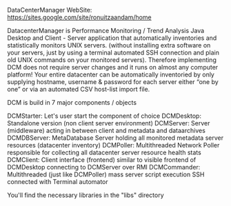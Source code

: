DataCenterManager WebSite: https://sites.google.com/site/ronuitzaandam/home

DatacenterManager is Performance Monitoring / Trend Analysis Java Desktop and Client - Server application that
automatically inventories and statistically monitors UNIX servers. (without installing extra software on your
servers, just by using a terminal automated SSH connection and plain old UNIX commands on your monitored servers).
Therefore implementing DCM does not require server changes and it runs on almost any computer platform!
Your entire datacenter can be automatically inventoried by only supplying hostname, username &amp; password for each server
either “one by one” or via an automated CSV host-list import file.

DCM is build in 7 major components / objects

DCMStarter:   Let's user start the component of choice
DCMDesktop:   Standalone version (non client server environment)
DCMServer:    Server (middleware) acting in between client and metadata and dataarchives
DCMDBServer:  MetaDatabase Server holding all monitored metadata server resources (datacenter inventory)
DCMPoller:    Multithreaded Network Poller responsible for collecting all datacenter server resource health stats
DCMClient:    Client interface (frontend) similar to visible frontend of DCMDesktop connecting to DCMServer over RMI
DCMCommander: Multithreaded (just like DCMPoller) mass server script execution SSH connected with Terminal automator

You'll find the necessary libraries in the "libs" directory
